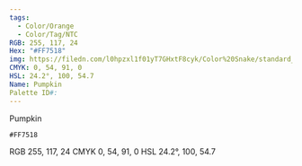 ```yaml
---
tags:
  - Color/Orange
  - Color/Tag/NTC
RGB: 255, 117, 24
Hex: "#FF7518"
img: https://filedn.com/l0hpzxl1f01yT7GHxtF8cyk/Color%20Snake/standard_csv_to_svg/%23/FF7518.svg
CMYK: 0, 54, 91, 0
HSL: 24.2°, 100, 54.7
Name: Pumpkin
Palette ID#:
---
```

Pumpkin
```palette
#FF7518
```
RGB 255, 117, 24
CMYK	0, 54, 91, 0
HSL	24.2°, 100, 54.7